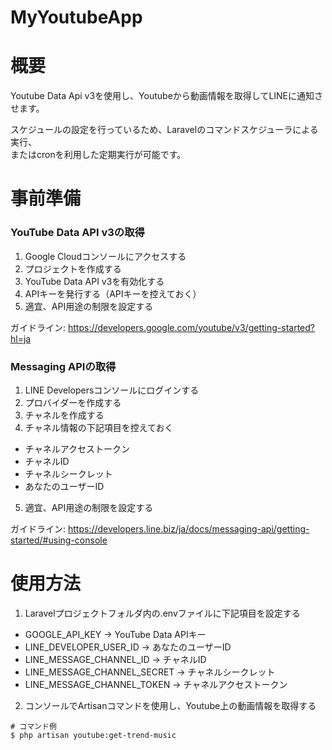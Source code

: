 # MyYoutubeApp

# 概要
Youtube Data Api v3を使用し、Youtubeから動画情報を取得してLINEに通知させます。<br>

スケジュールの設定を行っているため、Laravelのコマンドスケジューラによる実行、<br>
またはcronを利用した定期実行が可能です。

# 事前準備

### YouTube Data API v3の取得
1. Google Cloudコンソールにアクセスする
2. プロジェクトを作成する
3. YouTube Data API v3を有効化する
4. APIキーを発行する（APIキーを控えておく）
5. 適宜、API用途の制限を設定する

ガイドライン: https://developers.google.com/youtube/v3/getting-started?hl=ja

### Messaging APIの取得
1. LINE Developersコンソールにログインする
2. プロバイダーを作成する
3. チャネルを作成する
4. チャネル情報の下記項目を控えておく
 - チャネルアクセストークン
 - チャネルID
 - チャネルシークレット
 - あなたのユーザーID
5. 適宜、API用途の制限を設定する

ガイドライン: https://developers.line.biz/ja/docs/messaging-api/getting-started/#using-console

# 使用方法
1. Laravelプロジェクトフォルダ内の.envファイルに下記項目を設定する
 - GOOGLE_API_KEY → YouTube Data APIキー
 - LINE_DEVELOPER_USER_ID → あなたのユーザーID
 - LINE_MESSAGE_CHANNEL_ID → チャネルID
 - LINE_MESSAGE_CHANNEL_SECRET → チャネルシークレット
 - LINE_MESSAGE_CHANNEL_TOKEN → チャネルアクセストークン

2. コンソールでArtisanコマンドを使用し、Youtube上の動画情報を取得する

```
# コマンド例
$ php artisan youtube:get-trend-music
```